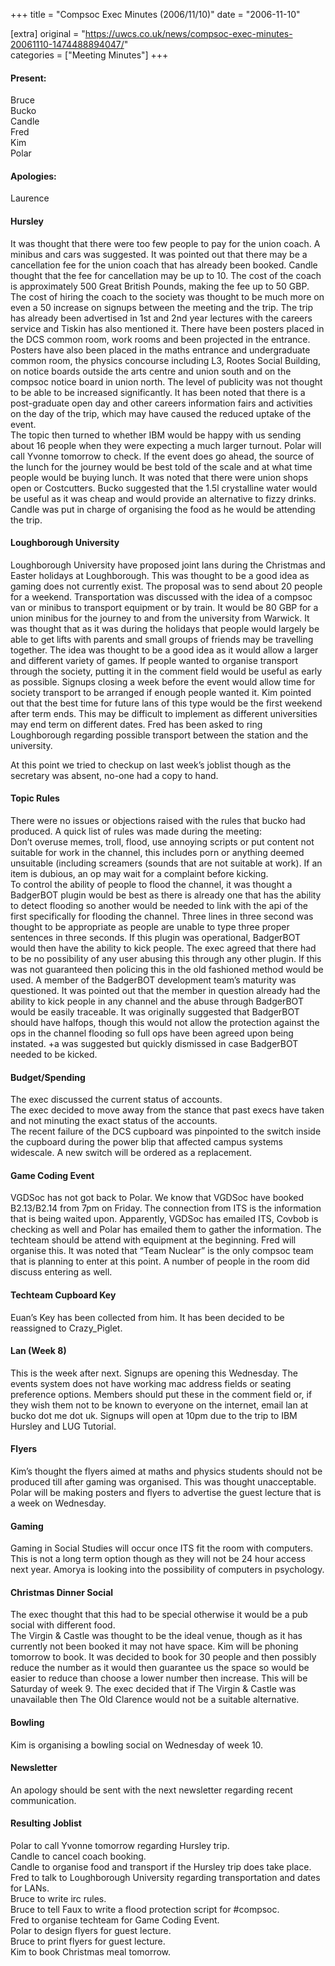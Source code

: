 +++
title = "Compsoc Exec Minutes (2006/11/10)"
date = "2006-11-10"

[extra]
original = "https://uwcs.co.uk/news/compsoc-exec-minutes-20061110-1474488894047/"    
categories = ["Meeting Minutes"]
+++

#### Present:  
Bruce  
Bucko  
Candle  
Fred  
Kim  
Polar

#### Apologies:  
Laurence

#### Hursley

It was thought that there were too few people to pay for the union coach. A minibus and cars was suggested. It was pointed out that there may be a cancellation fee for the union coach that has already been booked. Candle thought that the fee for cancellation may be up to 10. The cost of the coach is approximately 500 Great British Pounds, making the fee up to 50 GBP. The cost of hiring the coach to the society was thought to be much more on even a 50 increase on signups between the meeting and the trip. The trip has already been advertised in 1st and 2nd year lectures with the careers service and Tiskin has also mentioned it. There have been posters placed in the DCS common room, work rooms and been projected in the entrance. Posters have also been placed in the maths entrance and undergraduate common room, the physics concourse including L3, Rootes Social Building, on notice boards outside the arts centre and union south and on the compsoc notice board in union north. The level of publicity was not thought to be able to be increased significantly. It has been noted that there is a post-graduate open day and other careers information fairs and activities on the day of the trip, which may have caused the reduced uptake of the event.  
The topic then turned to whether IBM would be happy with us sending about 16 people when they were expecting a much larger turnout. Polar will call Yvonne tomorrow to check. If the event does go ahead, the source of the lunch for the journey would be best told of the scale and at what time people would be buying lunch. It was noted that there were union shops open or Costcutters. Bucko suggested that the 1.5l crystalline water would be useful as it was cheap and would provide an alternative to fizzy drinks. Candle was put in charge of organising the food as he would be attending the trip.

#### Loughborough University

Loughborough University have proposed joint lans during the Christmas and Easter holidays at Loughborough. This was thought to be a good idea as gaming does not currently exist. The proposal was to send about 20 people for a weekend. Transportation was discussed with the idea of a compsoc van or minibus to transport equipment or by train. It would be 80 GBP for a union minibus for the journey to and from the university from Warwick. It was thought that as it was during the holidays that people would largely be able to get lifts with parents and small groups of friends may be travelling together. The idea was thought to be a good idea as it would allow a larger and different variety of games. If people wanted to organise transport through the society, putting it in the comment field would be useful as early as possible. Signups closing a week before the event would allow time for society transport to be arranged if enough people wanted it. Kim pointed out that the best time for future lans of this type would be the first weekend after term ends. This may be difficult to implement as different universities may end term on different dates. Fred has been asked to ring Loughborough regarding possible transport between the station and the university.

At this point we tried to checkup on last week’s joblist though as the secretary was absent, no-one had a copy to hand.

#### Topic Rules

There were no issues or objections raised with the rules that bucko had produced. A quick list of rules was made during the meeting:  
Don’t overuse memes, troll, flood, use annoying scripts or put content not suitable for work in the channel, this includes porn or anything deemed unsuitable (including screamers (sounds that are not suitable at work). If an item is dubious, an op may wait for a complaint before kicking.  
To control the ability of people to flood the channel, it was thought a BadgerBOT plugin would be best as there is already one that has the ability to detect flooding so another would be needed to link with the api of the first specifically for flooding the channel. Three lines in three second was thought to be appropriate as people are unable to type three proper sentences in three seconds. If this plugin was operational, BadgerBOT would then have the ability to kick people. The exec agreed that there had to be no possibility of any user abusing this through any other plugin. If this was not guaranteed then policing this in the old fashioned method would be used. A member of the BadgerBOT development team’s maturity was questioned. It was pointed out that the member in question already had the ability to kick people in any channel and the abuse through BadgerBOT would be easily traceable. It was originally suggested that BadgerBOT should have halfops, though this would not allow the protection against the ops in the channel flooding so full ops have been agreed upon being instated. +a was suggested but quickly dismissed in case BadgerBOT needed to be kicked.

#### Budget/Spending

The exec discussed the current status of accounts.  
The exec decided to move away from the stance that past execs have taken and not minuting the exact status of the accounts.  
The recent failure of the DCS cupboard was pinpointed to the switch inside the cupboard during the power blip that affected campus systems widescale. A new switch will be ordered as a replacement.

#### Game Coding Event

VGDSoc has not got back to Polar. We know that VGDSoc have booked B2.13/B2.14 from 7pm on Friday. The connection from ITS is the information that is being waited upon. Apparently, VGDSoc has emailed ITS, Covbob is checking as well and Polar has emailed them to gather the information. The techteam should be attend with equipment at the beginning. Fred will organise this. It was noted that “Team Nuclear” is the only compsoc team that is planning to enter at this point. A number of people in the room did discuss entering as well.

#### Techteam Cupboard Key

Euan’s Key has been collected from him. It has been decided to be reassigned to Crazy\_Piglet.

#### Lan (Week 8)

This is the week after next. Signups are opening this Wednesday. The events system does not have working mac address fields or seating preference options. Members should put these in the comment field or, if they wish them not to be known to everyone on the internet, email lan at bucko dot me dot uk. Signups will open at 10pm due to the trip to IBM Hursley and LUG Tutorial.

#### Flyers

Kim’s thought the flyers aimed at maths and physics students should not be produced till after gaming was organised. This was thought unacceptable.  
Polar will be making posters and flyers to advertise the guest lecture that is a week on Wednesday.

#### Gaming

Gaming in Social Studies will occur once ITS fit the room with computers. This is not a long term option though as they will not be 24 hour access next year. Amorya is looking into the possibility of computers in psychology.

#### Christmas Dinner Social

The exec thought that this had to be special otherwise it would be a pub social with different food.  
The Virgin & Castle was thought to be the ideal venue, though as it has currently not been booked it may not have space. Kim will be phoning tomorrow to book. It was decided to book for 30 people and then possibly reduce the number as it would then guarantee us the space so would be easier to reduce than choose a lower number then increase. This will be Saturday of week 9. The exec decided that if The Virgin & Castle was unavailable then The Old Clarence would not be a suitable alternative.

#### Bowling

Kim is organising a bowling social on Wednesday of week 10.

#### Newsletter

An apology should be sent with the next newsletter regarding recent communication.

#### Resulting Joblist

Polar to call Yvonne tomorrow regarding Hursley trip.  
Candle to cancel coach booking.  
Candle to organise food and transport if the Hursley trip does take place.  
Fred to talk to Loughborough University regarding transportation and dates for LANs.  
Bruce to write irc rules.  
Bruce to tell Faux to write a flood protection script for \#compsoc.  
Fred to organise techteam for Game Coding Event.  
Polar to design flyers for guest lecture.  
Bruce to print flyers for guest lecture.  
Kim to book Christmas meal tomorrow.
